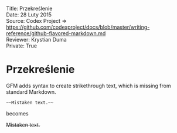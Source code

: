 Title: 		Przekreślenie  
Date: 		28 Luty 2015  
Source:     Codex Project => https://github.com/codexproject/docs/blob/master/writing-reference/github-flavored-markdown.md  
Reviewer:	Krystian Duma  
Private:	True  

# Przekreślenie
GFM adds syntax to create strikethrough text, which is missing from standard Markdown.

```
~~Mistaken text.~~
```

becomes

~~Mistaken text.~~